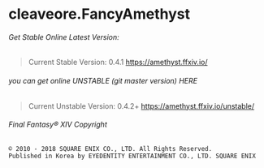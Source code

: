 # cleaveore.FancyAmethyst

###### Get Stable Online Latest Version:
> Current Stable Version: 0.4.1
https://amethyst.ffxiv.io/

###### you can get online UNSTABLE (git master version) HERE
> Current Unstable Version: 0.4.2+
https://amethyst.ffxiv.io/unstable/

###### Final Fantasy® XIV Copyright
```
© 2010 - 2018 SQUARE ENIX CO., LTD. All Rights Reserved.
Published in Korea by EYEDENTITY ENTERTAINMENT CO., LTD. SQUARE ENIX
```